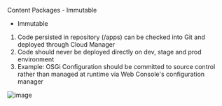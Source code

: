 
Content Packages - Immutable

* Immutable

1. Code persisted in repository (/apps) can be checked into Git and deployed
through Cloud Manager
1. Code should never be deployed directly on dev, stage and prod environment
1. Example: OSGi Configuration should be committed to source control rather than
managed at runtime via Web Console's configuration manager


![image](https://github.com/user-attachments/assets/94f045f0-b3c1-48aa-9fb7-cb84074f4b42)
